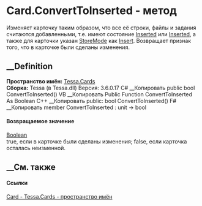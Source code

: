 # Card.ConvertToInserted - метод
Изменяет карточку таким образом, что все её строки, файлы и задания считаются
добавленными, т.е. имеют состояние [Inserted](T_Tessa_Cards_CardRowState.htm)
или [Inserted](T_Tessa_Cards_CardFileState.htm), а также для карточки указан
[StoreMode](P_Tessa_Cards_Card_StoreMode.htm) как
[Insert](T_Tessa_Cards_CardStoreMode.htm). Возвращает признак того, что в
карточке были сделаны изменения.
## __Definition
 **Пространство имён:** [Tessa.Cards](N_Tessa_Cards.htm)  
 **Сборка:** Tessa (в Tessa.dll) Версия: 3.6.0.17
C# __Копировать
     public bool ConvertToInserted()
VB __Копировать
     Public Function ConvertToInserted As Boolean
C++ __Копировать
     public:
    bool ConvertToInserted()
F# __Копировать
     member ConvertToInserted : unit -> bool 
#### Возвращаемое значение
[Boolean](https://learn.microsoft.com/dotnet/api/system.boolean)  
true, если в карточке были сделаны изменения; false, если карточка осталась
неизменной.
## __См. также
#### Ссылки
[Card - ](T_Tessa_Cards_Card.htm)
[Tessa.Cards - пространство имён](N_Tessa_Cards.htm)
